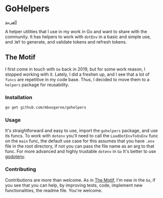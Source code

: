# GoHelpers

[العربية](./readme/العربية.md)

A helper utilities that I use in my work in Go and want to share with the community. It has helpers to work with `dotEnv` in a basic and simple use, and `JWT` to generate, and validate tokens and refresh tokens.

## The Motif

I first come in touch with `Go` back in 2019, but for some work reason, I stopped working with it. Lately, I did a freshen up, and I see that a lot of `funcs` are repetitive in my code base. Thus, I decided to move them to a `helpers` package for reusability.

### Installation

```sh
go get github.com/mbougarne/gohelpers
```

### Usage

It's straightforward and easy to use, import the `gohelpers` package, and use its funcs. To work with `dotenv` you'll need to call the `LoadDotEnvToOsEnv` func on the `main` func, the default use case for this assumes that you have `.env` file in the root directory, if not you can pass the file name as an arg to that func. For more advanced and highly trustable `dotenv` in `Go` It's better to use [godotenv](https://github.com/joho/godotenv).

### Contributing

Contributions are more than welcome. As in [The Motif](#the-motif), I'm new in the `Go`, if you see that you can help, by improving tests, code, implement new functionalities, the readme file. You're welcome.

